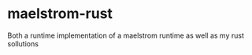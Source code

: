 # maelstrom-rust
Both a runtime implementation of a maelstrom runtime as well as my rust sollutions
